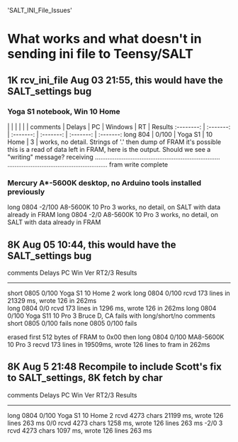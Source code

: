'SALT_INI_File_Issues'
# What works and what doesn't in sending ini file to Teensy/SALT

## 1K rcv_ini_file Aug 03 21:55, this would have the SALT_settings bug
### Yoga S1 notebook, Win 10 Home
|			|			|			|			|			|
comments	| Delays	|	PC 		| Windows	|    RT		| Results
 :--------:	| :-------:	| :-------:	| :-------:	| :-------:	| :-------:
long 804	| 0/100		| Yoga S1 	| 10 Home	|	3		| works, no detail. Strings of '.' then dump of FRAM
it's possible this is a read of data left in FRAM, here is the output. Should we see a "writing" message?
receiving ......................................................................
........................................................
fram write complete

### Mercury A*-5600K desktop, no Arduino tools installed previously
long 0804	-2/100		A8-5600K	10 Pro		3		works, no detail, on SALT with data already in FRAM
long 0804	-2/0		A8-5600K	10 Pro		3		works, no detail, on SALT with data already in FRAM

## 8K Aug 05 10:44, this would have the SALT_settings bug
comments	Delays		PC			Win Ver		RT2/3	Results
--------	-------		-------		--------	-----	-------
short 0805	0/100		Yoga S1		10	Home	2		work
long 0804	0/100										rcvd 173 lines in 21329 ms, wrote 126 in 262ms								
long 0804	0/0											rcvd 173 lines in 1296 ms, wrote 126 in 262ms
long 0804	0/100		Yoga S11	10 Pro		3		Bruce D, CA fails with long/short/no comments
short 0805	0/100										fails
none 0805	0/100										fails

erased first 512 bytes of FRAM to 0x00 then
long 0804	0/100		MA8-5600K	10 Pro 		3		recvd 173 lines in 19509ms, wrote 126 lines to fram in 262ms

## 8K Aug 5 21:48 Recompile to include Scott's fix to SALT_settings, 8K fetch by char
comments	Delays		PC			Win Ver		RT2/3	Results
--------	-------		-------		--------	-----	-------
long 0804	0/100		Yoga S1		10	Home	2	rcvd 4273 chars 21199 ms, wrote 126 lines 263 ms
			0/0											rcvd 4273 chars 1258 ms, wrote 126 lines 263 ms
			-2/0									3	rcvd 4273 chars 1097 ms, wrote 126 lines 263 ms	
